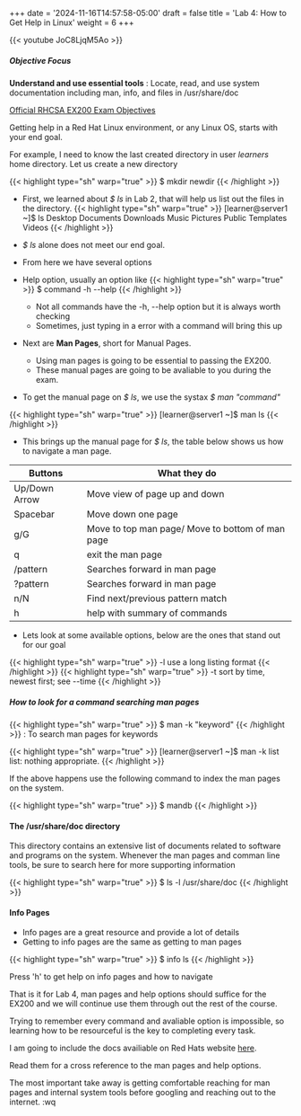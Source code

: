 +++
date = '2024-11-16T14:57:58-05:00'
draft = false
title = 'Lab 4: How to Get Help in Linux'
weight =  6
+++

{{< youtube JoC8LjqM5Ao >}}

##### Objective Focus
**Understand and use essential tools**
: Locate, read, and use system documentation including man, info, and files in /usr/share/doc

[Official RHCSA EX200 Exam Objectives](https://www.redhat.com/en/services/training/ex200-red-hat-certified-system-administrator-rhcsa-exam?section=objectives)

Getting help in a Red Hat Linux environment, or any Linux OS, starts with your end goal. 

For example, I need to know the last created directory in user *learners* home directory.
Let us create a new directory

{{< highlight type="sh" warp="true" >}} $ mkdir newdir  {{< /highlight >}}

 - First, we learned about *$ ls* in Lab 2, that will help us list out the files in the directory. 
{{< highlight type="sh" warp="true" >}}
   [learner@server1 ~]$ ls
	Desktop  Documents  Downloads  Music  Pictures  Public  Templates  Videos
	{{< /highlight >}}

- *$ ls* alone does not meet our end goal. 
- From here we have several options
- Help option, usually an option like {{< highlight type="sh" warp="true" >}} $ command  -h --help {{< /highlight >}}
	- Not all commands have the -h, --help option but it is always worth checking
	- Sometimes, just typing in a error with a command will bring this up

- Next are **Man Pages**, short for Manual Pages. 
	- Using man pages is going to be essential to passing the EX200. 
	- These manual pages are going to be avaliable to you during the exam.

- To get the manual page on *$ ls*, we use the systax *$ man "command"*

{{< highlight type="sh" warp="true" >}}
 [learner@server1 ~]$ man ls 
{{< /highlight >}}

- This brings up the manual page for *$ ls*, the table below shows us how to navigate a man page. 


| Buttons      | What they do |
| ----------- | ----------- |
| Up/Down Arrow | Move view of page up and down       |
| Spacebar   | Move down one page        |
| g/G   | Move to top man page/ Move to bottom of man page        |
| q   | exit the man page        |
| /pattern   | Searches forward in man page        |
| ?pattern   |  Searches forward in man page        |
| n/N        | Find next/previous pattern match|
| h   |    help with summary of commands    |


- Lets look at some available options, below are the ones that stand out for our goal

{{< highlight type="sh" warp="true" >}} -l     use a long listing format {{< /highlight >}}
{{< highlight type="sh" warp="true" >}} -t     sort by time, newest first; see --time {{< /highlight >}}



##### How to look for a command searching man pages

{{< highlight type="sh" warp="true" >}} $ man -k "keyword" {{< /highlight >}}
: To search man pages for keywords

{{< highlight type="sh" warp="true" >}}
[learner@server1 ~]$ man -k list
list: nothing appropriate.
 {{< /highlight     >}}

 If the above happens use the following command to index the man pages on the system. 

 {{< highlight type="sh" warp="true" >}} $ mandb {{< /highlight     >}}


#### The /usr/share/doc directory

This directory contains an extensive list of documents related to software and programs on the system. 
Whenever the man pages and comman line tools, be sure to search here for more supporting information

{{< highlight type="sh" warp="true" >}} $ ls -l /usr/share/doc {{< /highlight     >}}


#### Info Pages
- Info pages are a great resource and provide a lot of details
- Getting to info pages are the same as getting to man pages

{{< highlight type="sh" warp="true" >}} $ info ls {{< /highlight     >}}

Press 'h' to get help on info pages and how to navigate


That is it for Lab 4, man pages and help options should suffice for the EX200 and we will continue use them through out the rest of the course. 

Trying to remember every command and avaliable option is impossible, so learning how to be resourceful is the key to completing every task.

I am going to include the docs availiable on Red Hats website [here](https://docs.redhat.com/en).



Read them for a cross reference to the man pages and help options. 

The most important take away is getting comfortable reaching for man pages and internal system tools before googling and reaching out to the internet. :wq
